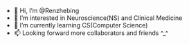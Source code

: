 - 👋 Hi, I’m @Renzhebing
- 👀 I’m interested in Neuroscience(NS) and Clinical Medicine
- 🌱 I’m currently learning CS(Computer Science)
- 📫 Looking forward  more collaborators and friends ^_^


<!---
Renzhebing/Renzhebing is a ✨ special ✨ repository because its `README.md` (this file) appears on your GitHub profile.
You can click the Preview link to take a look at your changes.
--->
